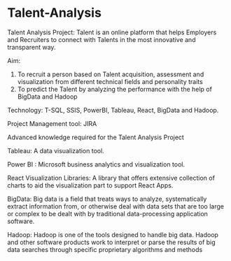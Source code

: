 # Talent-Analysis
Talent Analysis Project: Talent is an online platform that helps Employers and Recruiters to connect with Talents in the most innovative and transparent way.

Aim:
1. To recruit a person based on Talent acquisition, assessment and visualization from different technical fields and personality traits
2. To predict the Talent by analyzing the performance with the help of BigData and Hadoop

Technology: T-SQL, SSIS, PowerBI, Tableau, React, BigData and  Hadoop.

Project Management tool: JIRA

Advanced knowledge required for the Talent Analysis Project

Tableau: A data visualization tool.

Power BI :  Microsoft business analytics and visualization tool. 

React Visualization Libraries: A library that offers extensive collection of charts to aid the visualization part to support React Apps.

BigData: Big data is a field that treats ways to analyze, systematically extract information from, or otherwise deal with data sets that are too large or complex to be dealt with by traditional data-processing application software.

Hadoop: Hadoop is one of the tools designed to handle big data. Hadoop and other software products work to interpret or parse the results of big data searches through specific proprietary algorithms and methods
